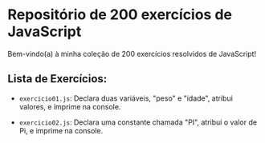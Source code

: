 # Repositório de 200 exercícios de JavaScript

Bem-vindo(a) à minha coleção de 200 exercícios resolvidos de JavaScript! 

## Lista de Exercícios:

- `exercicio01.js`: Declara duas variáveis, "peso" e "idade", atribui valores, e imprime na console.

- `exercicio02.js`: Declara uma constante chamada "PI", atribui o valor de Pi, e imprime na console.
